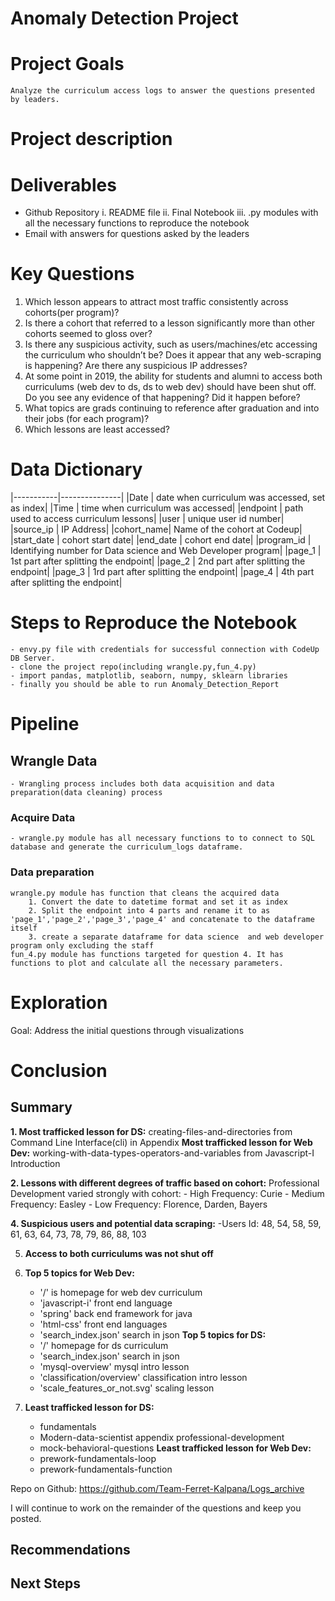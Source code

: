 # Anomaly Detection Project

# Project Goals
    Analyze the curriculum access logs to answer the questions presented by leaders.

# Project description

# Deliverables
- Github Repository
    i. README file
    ii. Final Notebook
    iii. .py modules with all the necessary functions to reproduce the notebook
- Email with answers for questions asked by the leaders

# Key Questions 
1. Which lesson appears to attract most traffic consistently across cohorts(per program)?
2. Is there a cohort that referred to a lesson significantly more than other cohorts seemed to gloss over?
4. Is there any suspicious activity, such as users/machines/etc accessing the curriculum who shouldn’t be? Does it appear that any web-scraping is happening? Are there any suspicious IP addresses? 
5. At some point in 2019, the ability for students and alumni to access both curriculums (web dev to ds, ds to web dev) should have been shut off. Do you see any evidence of that happening? Did it happen before?
6. What topics are grads continuing to reference after graduation and into their jobs (for each program)?
7. Which lessons are least accessed?


# Data Dictionary
|-----------|---------------|
|Date       | date when curriculum was accessed, set as index|
|Time       | time when curriculum was accessed|
|endpoint   | path used to access curriculum lessons|
|user       | unique user id number|
|source_ip  | IP Address|
|cohort_name| Name of the cohort at Codeup|
|start_date | cohort start date|
|end_date   | cohort end date|
|program_id | Identifying number for Data science and Web Developer program|
|page_1     | 1st part after splitting the endpoint|
|page_2     | 2nd part after splitting the endpoint|
|page_3     | 1rd part after splitting the endpoint|
|page_4     | 4th part after splitting the endpoint|

# Steps to Reproduce the Notebook
    - envy.py file with credentials for successful connection with CodeUp DB Server.
    - clone the project repo(including wrangle.py,fun_4.py)
    - import pandas, matplotlib, seaborn, numpy, sklearn libraries 
    - finally you should be able to run Anomaly_Detection_Report

# Pipeline

## Wrangle Data
    - Wrangling process includes both data acquisition and data preparation(data cleaning) process

### Acquire Data
    - wrangle.py module has all necessary functions to to connect to SQL database and generate the curriculum_logs dataframe.

### Data preparation
    wrangle.py module has function that cleans the acquired data
        1. Convert the date to datetime format and set it as index
        2. Split the endpoint into 4 parts and rename it to as 'page_1','page_2','page_3','page_4' and concatenate to the dataframe itself
        3. create a separate dataframe for data science  and web developer program only excluding the staff
    fun_4.py module has functions targeted for question 4. It has functions to plot and calculate all the necessary parameters.

# Exploration
Goal: Address the initial questions through visualizations 


# Conclusion
## Summary

**1. Most trafficked lesson for DS:**
creating-files-and-directories from Command Line Interface(cli) in Appendix
    **Most trafficked lesson for Web Dev:**
working-with-data-types-operators-and-variables from Javascript-I Introduction

**2. Lessons with different degrees of traffic based on cohort:**
Professional Development varied strongly with cohort:
    - High Frequency: Curie
    - Medium Frequency: Easley
    - Low Frequency: Florence, Darden, Bayers

**4. Suspicious users and potential data scraping:**
-Users Id: 48, 54, 58, 59, 61, 63, 64, 73, 78, 79, 86, 88, 103

5. **Access to both curriculums was not shut off**

6. **Top 5 topics for Web Dev:**
    - '/' is homepage for web dev curriculum
    - 'javascript-i' front end language
    - 'spring' back end framework for java
    - 'html-css' front end languages
    - 'search_index.json' search in json
    **Top 5 topics for DS:**
    - '/' homepage for ds curriculum
    - 'search_index.json' search in json
    - 'mysql-overview' mysql intro lesson
    - 'classification/overview' classification intro lesson
    - 'scale_features_or_not.svg' scaling lesson

7. **Least trafficked lesson for DS:**
    - fundamentals 
    - Modern-data-scientist appendix professional-development 
    - mock-behavioral-questions
    **Least trafficked lesson for Web Dev:**
    - prework-fundamentals-loop 
    - prework-fundamentals-function


Repo on Github: https://github.com/Team-Ferret-Kalpana/Logs_archive

I will continue to work on the remainder of the questions and keep you posted.

## Recommendations


## Next Steps